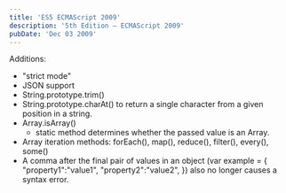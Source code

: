 ```yaml
---
title: 'ES5 ECMAScript 2009'
description: '5th Edition – ECMAScript 2009'
pubDate: 'Dec 03 2009'
---
```


Additions:
- "strict mode"
- JSON support
- String.prototype.trim()
- String.prototype.charAt() to return a single character from a given position in a string.
- Array.isArray()
  - static method determines whether the passed value is an Array.
- Array iteration methods: forEach(), map(), reduce(), filter(), every(), some()
- A comma after the final pair of values in an object (var example = { "property1":"value1", "property2":"value2", }) also no longer causes a syntax error.
